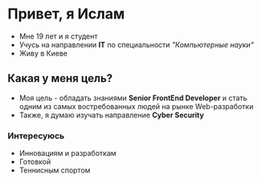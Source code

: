 # Привет, я Ислам
* Мне 19 лет и я студент
* Учусь на направлении **IT** по специальности *"Компьютерные науки"*
* Живу в Киеве

## Какая у меня цель?
* Моя цель - обладать знаниями **Senior FrontEnd Developer** и стать одним из самых востребованных людей на рынке Web-разработки
* Также, я думаю изучать направление **Cyber Security**

### Интересуюсь
- Инновациям и разработкам
- Готовкой
- Теннисным спортом
